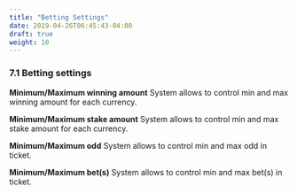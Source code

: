 ```yaml
---
title: "Betting Settings"
date: 2019-04-26T06:45:43-04:00
draft: true
weight: 10
---
```


### 7.1 Betting settings

**Minimum/Maximum winning amount**
System allows to control min and max winning amount for each currency.

**Minimum/Maximum stake amount**
System allows to control min and max stake amount for each currency.

**Minimum/Maximum  odd**
System allows to control min and max odd in ticket.

**Minimum/Maximum  bet(s)**
System allows to control min and max bet(s) in ticket.
